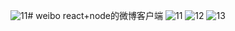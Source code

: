 ![11](https://github.com/user-attachments/assets/4c251ce8-9bc1-4c4a-b820-506837d4b243)# weibo
react+node的微博客户端
![11](https://github.com/user-attachments/assets/d8d3dfca-488b-4e1c-9242-5de430167c20)
![12](https://github.com/user-attachments/assets/7c0067ed-a567-4ed3-856d-2a18f5d6c249)
![13](https://github.com/user-attachments/assets/d0ce9ec9-5ed0-4db7-b840-b3608325d68a)

